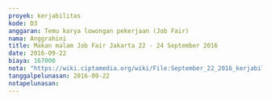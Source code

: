 ```yaml
---
proyek: kerjabilitas
kode: D3
anggaran: Temu karya lowongan pekerjaan (Job Fair)
nama: Anggrahini
title: Makan malam Job Fair Jakarta 22 - 24 September 2016
date: 2016-09-22
biaya: 167000
nota: "https://wiki.ciptamedia.org/wiki/File:September_22_2016_kerjabilitas_D3_makan_malam_jobfair_jakarta_inok.jpg"
tanggalpelunasan: 2016-09-22
notapelunasan:
---
```


